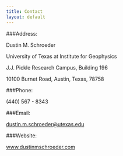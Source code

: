 ```yaml
---
title: Contact
layout: default
---
```

###Address:

Dustin M. Schroeder

University of Texas at Institute for Geophysics

J.J. Pickle Research Campus, Building 196

10100 Burnet Road, Austin, Texas, 78758

###Phone: 

(440) 567 - 8343

###Email: 

dustin.m.schroeder@utexas.edu

###Website: 

www.dustinmschroeder.com
